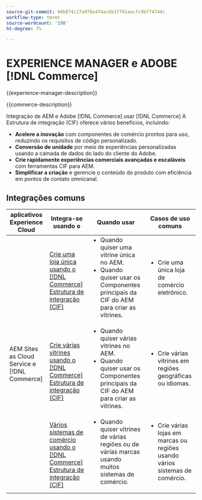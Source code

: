 ```yaml
---
source-git-commit: 94b074c17e976e4f4acbb1ff41aacfc9bf74744c
workflow-type: tm+mt
source-wordcount: '198'
ht-degree: 7%

---
```



# EXPERIENCE MANAGER e ADOBE [!DNL Commerce]

{{experience-manager-description}}

{{commerce-description}}

Integração de AEM e Adobe [!DNL Commerce] usar [!DNL Commerce] A Estrutura de integração (CIF) oferece vários benefícios, incluindo:

+ **Acelere a inovação** com componentes de comércio prontos para uso, reduzindo os requisitos de código personalizado.
+ **Conversão de unidade** por meio de experiências personalizadas usando a camada de dados do lado do cliente do Adobe.
+ **Crie rapidamente experiências comerciais avançadas e escaláveis** com ferramentas CIF para AEM.
+ **Simplificar a criação** e gerencie o conteúdo do produto com eficiência em pontos de contato omnicanal.

## Integrações comuns

<table>
    <thead>
        <tr>
            <th>aplicativos Experience Cloud</th>
            <th>Integra-se usando o</th>
            <th>Quando usar</th>
            <th>Casos de uso comuns</th>
        </tr>
    </thead>
    <tbody>
        <tr>
            <td rowspan="3">AEM Sites as Cloud Service e [!DNL Commerce]</td>
            <td><a href="https://experienceleague.adobe.com/docs/experience-manager-cloud-service/content/content-and-commerce/storefront/getting-started.html" target="_blank" rel="noreferrer">Crie uma loja única usando o [!DNL Commerce] Estrutura de integração (CIF)</a></td>
            <td>
                <ul style="margin-top: 0;">
                    <li>Quando quiser uma vitrine única no AEM.</li>
                    <li>Quando quiser usar os Componentes principais da CIF do AEM para criar as vitrines.</li>
                </ul>
            </td>
            <td>
                <ul style="margin-top: 0;">
                    <li>
                        Crie uma única loja de comércio eletrônico.
                    </li>
                </ul>
            </td>
        </tr>
        <tr>
            <td><a href="https://experienceleague.adobe.com/docs/experience-manager-cloud-service/content/content-and-commerce/storefront/administering/multi-store-setup.html" target="_blank" rel="noreferrer">Crie várias vitrines usando o [!DNL Commerce] Estrutura de integração (CIF)</a></td>
            <td>
                <ul style="margin-top: 0;">
                    <li>Quando quiser várias vitrines no AEM.</li>
                    <li>Quando quiser usar os Componentes principais da CIF do AEM para criar as vitrines.</li>
                </ul>
            </td>
            <td>
                <ul style="margin-top: 0;">
                    <li>Crie várias vitrines em regiões geográficas ou idiomas.</li>
                </ul>
            </td>
        </tr>
        <tr>
            <td><a href="https://experienceleague.adobe.com/docs/experience-manager-cloud-service/content/content-and-commerce/storefront/administering/multiple-commerce-systems-setup.html?lang=pt-BR" target="_blank" rel="noreferrer">Vários sistemas de comércio usando o [!DNL Commerce] Estrutura de integração (CIF)</a></td>
            <td>
                <ul style="margin-top: 0;"><li>Quando quiser vitrines de várias regiões ou de várias marcas usando muitos sistemas de comércio.</li></ul>
            </td>
            <td>
                <ul style="margin-top: 0;"><li>Crie várias lojas em marcas ou regiões usando vários sistemas de comércio.</li></ul>
            </td>
        </tr>
    </tbody>          
</table>
